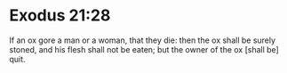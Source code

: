 # Exodus 21:28

If an ox gore a man or a woman, that they die: then the ox shall be surely stoned, and his flesh shall not be eaten; but the owner of the ox [shall be] quit.